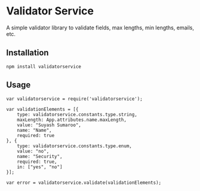 Validator Service
=========

A simple validator library to validate fields, max lengths, min lengths, emails, etc.

## Installation

  `npm install validatorservice`

## Usage

    var validatorservice = require('validatorservice');

    var validationElements = [{
        type: validatorservice.constants.type.string,
        maxLength: App.attributes.name.maxLength,
        value: "Suyash Sumaroo",
        name: "Name",
        required: true
    }, {
        type: validatorservice.constants.type.enum,
        value: "no",
        name: "Security",
        required: true,
        in: ["yes", "no"]
    }];

    var error = validatorservice.validate(validationElements);